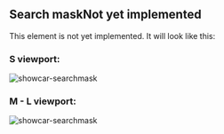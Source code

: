 <h2>Search mask<span class="status deprecated">Not yet implemented</span></h2>
This element is not yet implemented. It will look like this:

<h3>S viewport:</h3>
<img src="/showcar-ui/docs/assets/images/elements/organism_input-mask_S.png" alt="showcar-searchmask" width="">

<h3>M - L viewport:</h3>
<img src="/showcar-ui/docs/assets/images/elements/organism_input-mask_M-L.png" alt="showcar-searchmask" width="">